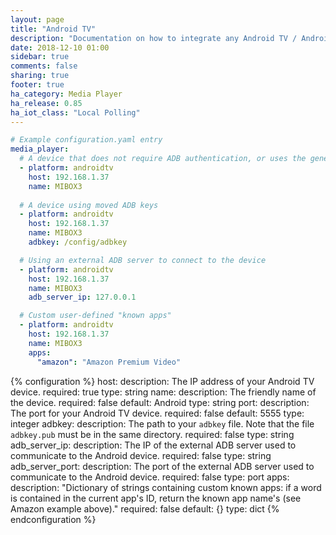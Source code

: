 ```yaml
---
layout: page
title: "Android TV"
description: "Documentation on how to integrate any Android TV / Android device into Home-Assistant"
date: 2018-12-10 01:00
sidebar: true
comments: false
sharing: true
footer: true
ha_category: Media Player
ha_release: 0.85
ha_iot_class: "Local Polling"
---
```


```yaml
# Example configuration.yaml entry
media_player:
  # A device that does not require ADB authentication, or uses the generated ADB keys's default location
  - platform: androidtv
    host: 192.168.1.37
    name: MIBOX3
      
  # A device using moved ADB keys
  - platform: androidtv
    host: 192.168.1.37
    name: MIBOX3
    adbkey: /config/adbkey

  # Using an external ADB server to connect to the device
  - platform: androidtv
    host: 192.168.1.37
    name: MIBOX3
    adb_server_ip: 127.0.0.1

  # Custom user-defined "known apps"
  - platform: androidtv
    host: 192.168.1.37
    name: MIBOX3
    apps:
      "amazon": "Amazon Premium Video"
```

{% configuration %}
host:
  description: The IP address of your Android TV device.
  required: true
  type: string
name:
  description: The friendly name of the device.
  required: false
  default: Android
  type: string
port:
  description: The port for your Android TV device.
  required: false
  default: 5555
  type: integer
adbkey:
  description: The path to your `adbkey` file.  Note that the file `adbkey.pub` must be in the same directory.
  required: false
  type: string
adb_server_ip:
  description: The IP of the external ADB server used to communicate to the Android device.
  required: false
  type: string
adb_server_port:
  description: The port of the external ADB server used to communicate to the Android device.
  required: false
  type: port
apps:
  description: "Dictionary of strings containing custom known apps: if a word is contained in the current app's ID, return the known app name's (see Amazon example above)."
  required: false
  default: {}
  type: dict
{% endconfiguration %}
